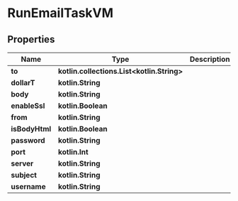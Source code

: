 
# RunEmailTaskVM

## Properties
Name | Type | Description | Notes
------------ | ------------- | ------------- | -------------
**to** | **kotlin.collections.List&lt;kotlin.String&gt;** |  | 
**dollarT** | **kotlin.String** |  | 
**body** | **kotlin.String** |  |  [optional]
**enableSsl** | **kotlin.Boolean** |  |  [optional]
**from** | **kotlin.String** |  |  [optional]
**isBodyHtml** | **kotlin.Boolean** |  |  [optional]
**password** | **kotlin.String** |  |  [optional]
**port** | **kotlin.Int** |  |  [optional]
**server** | **kotlin.String** |  |  [optional]
**subject** | **kotlin.String** |  |  [optional]
**username** | **kotlin.String** |  |  [optional]



